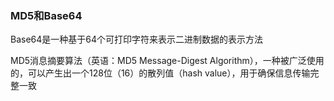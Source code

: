### MD5和Base64

Base64是一种基于64个可打印字符来表示二进制数据的表示方法

MD5消息摘要算法（英语：MD5 Message-Digest Algorithm），一种被广泛使用的，可以产生出一个128位（16）的散列值（hash value），用于确保信息传输完整一致


